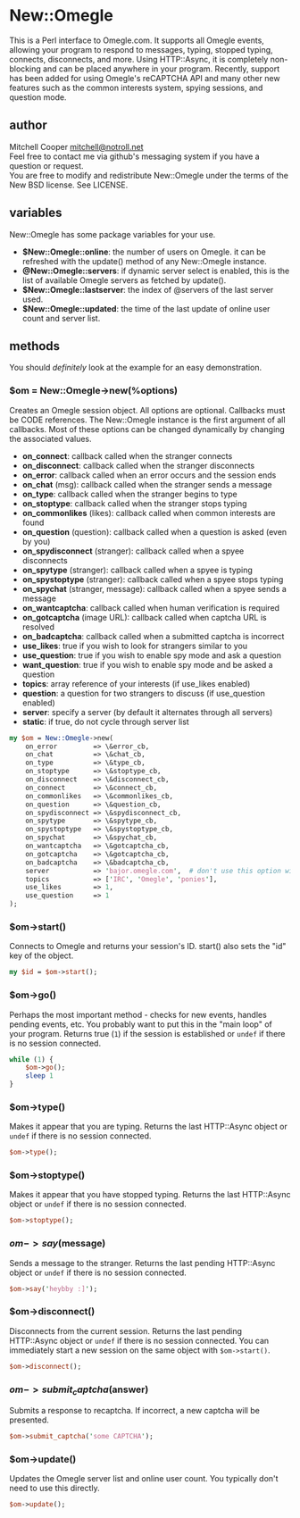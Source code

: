 # New::Omegle

This is a Perl interface to Omegle.com. It supports all Omegle events, allowing your program to respond to messages, typing, stopped typing, connects, disconnects, and more. Using HTTP::Async, it is completely non-blocking and can be placed anywhere in your program. Recently, support has been added for using Omegle's reCAPTCHA API and many other new features such as the common interests system, spying sessions, and question mode.

## author

Mitchell Cooper <mitchell@notroll.net>  
Feel free to contact me via github's messaging system if you have a question or request.  
You are free to modify and redistribute New::Omegle under the terms of the New BSD license. See LICENSE.

## variables

New::Omegle has some package variables for your use.

- __$New::Omegle::online__: the number of users on Omegle. it can be refreshed with the update() method of any New::Omegle instance.
- __@New::Omegle::servers__: if dynamic server select is enabled, this is the list of available Omegle servers as fetched by update().
- __$New::Omegle::lastserver__: the index of @servers of the last server used.
- __$New::Omegle::updated__: the time of the last update of online user count and server list.

## methods

You should _definitely_ look at the example for an easy demonstration.

### $om = New::Omegle->new(%options)

Creates an Omegle session object. All options are optional. Callbacks must be CODE references.
The New::Omegle instance is the first argument of all callbacks. Most of these options can
be changed dynamically by changing the associated values.

- __on_connect__: callback called when the stranger connects
- __on_disconnect__: callback called when the stranger disconnects
- __on_error__: callback called when an error occurs and the session ends
- __on_chat__ (msg): callback called when the stranger sends a message
- __on_type__: callback called when the stranger begins to type
- __on_stoptype__: callback called when the stranger stops typing
- __on_commonlikes__ (likes): callback called when common interests are found
- __on_question__ (question): callback called when a question is asked (even by you)
- __on_spydisconnect__ (stranger): callback called when a spyee disconnects
- __on_spytype__ (stranger): callback called when a spyee is typing
- __on_spystoptype__ (stranger): callback called when a spyee stops typing
- __on_spychat__ (stranger, message): callback called when a spyee sends a message
- __on_wantcaptcha__: callback called when human verification is required
- __on_gotcaptcha__ (image URL): callback called when captcha URL is resolved
- __on_badcaptcha__: callback called when a submitted captcha is incorrect
- __use_likes__: true if you wish to look for strangers similar to you
- __use_question__: true if you wish to enable spy mode and ask a question
- __want_question__: true if you wish to enable spy mode and be asked a question
- __topics__: array reference of your interests (if use_likes enabled)
- __question__: a question for two strangers to discuss (if use_question enabled)
- __server__: specify a server (by default it alternates through all servers)
- __static__: if true, do not cycle through server list

```perl
my $om = New::Omegle->new(
    on_error         => \&error_cb,
    on_chat          => \&chat_cb,
    on_type          => \&type_cb,
    on_stoptype      => \&stoptype_cb,
    on_disconnect    => \&disconnect_cb,
    on_connect       => \&connect_cb,
    on_commonlikes   => \&commonlikes_cb,
    on_question      => \&question_cb,
    on_spydisconnect => \&spydisconnect_cb,
    on_spytype       => \&spytype_cb,
    on_spystoptype   => \&spystoptype_cb,
    on_spychat       => \&spychat_cb,
    on_wantcaptcha   => \&gotcaptcha_cb,
    on_gotcaptcha    => \&gotcaptcha_cb,
    on_badcaptcha    => \&badcaptcha_cb,
    server           => 'bajor.omegle.com',  # don't use this option without reason
    topics           => ['IRC', 'Omegle', 'ponies'],
    use_likes        => 1,
    use_question     => 1
);
```

### $om->start()

Connects to Omegle and returns your session's ID. start() also sets the "id" key of the object.

```perl
my $id = $om->start();
```

### $om->go()

Perhaps the most important method - checks for new events, handles pending events, etc. You probably want to put this in the "main loop" of your program.
Returns true (`1`) if the session is established or `undef` if there is no session connected.

```perl
while (1) {
    $om->go();
    sleep 1
}
```

### $om->type()

Makes it appear that you are typing.
Returns the last HTTP::Async object or `undef` if there is no session connected.

```perl
$om->type();
```

### $om->stoptype()

Makes it appear that you have stopped typing.
Returns the last HTTP::Async object or `undef` if there is no session connected.

```perl
$om->stoptype();
```

### $om->say($message)

Sends a message to the stranger.
Returns the last pending HTTP::Async object or `undef` if there is no session connected.

```perl
$om->say('heybby :]');
```

### $om->disconnect()

Disconnects from the current session.
Returns the last pending HTTP::Async object or `undef` if there is no session connected.
You can immediately start a new session on the same object with `$om->start()`.

```perl
$om->disconnect();
```

### $om->submit_captcha($answer)

Submits a response to recaptcha. If incorrect, a new captcha will be presented.

```perl
$om->submit_captcha('some CAPTCHA');
```

### $om->update()

Updates the Omegle server list and online user count. You typically don't need to use
this directly.

```perl
$om->update();
```
